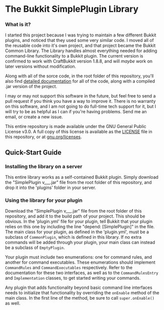 # The Bukkit SimplePlugin Library

### What is it?

I started this project because I was trying to maintain a few different Bukkit plugins, and noticed that they used some very similar code. I moved all of the reusable code into it's own project, and that project became the Bukkit Common Library. The Library handles almost everything needed for adding command-line functionality to a Bukkit plugin. The current version is confirmed to work with CraftBukkit version 1.8.8, and will *maybe* work on later versions without modification.

Along with all of the sorce code, in the root folder of this repository, you'll also find [detailed documentation](javadoc) for all of the code, along with a compiled .jar version of the project.

I may or may not support this software in the future, but feel free to send a pull request if you think you have a way to improve it. There is no warranty on this software, and I am not going to do full-time tech support for it, but I will try to be as helpful as I can if you're having problems. Send me an email, or create a new issue.

This entire repository is made available under the GNU General Public License v3.0. A full copy of this license is available as the [LICENSE](LICENSE) file in this repository, or at [gnu.org/licenses](http://www.gnu.org/licenses/).

## Quick-Start Guide

### Installing the library on a server

This entire library works as a self-contained Bukkit plugin. Simply download the "SimplePlugin v___.jar" file from the root folder of this repository, and drop it into the 'plugins' folder in your server.

### Using the library for your plugin

Download the "SimplePlugin v___.jar" file from the root folder of this repository, and add it to the build path of your project. This should be obvious. In the 'plugin.yml' file for your plugin, tell Bukkit that your plugin relies on this one by including the line "depend: [SimplePlugin]" in the file. The main class for your plugin, as defined in the 'plugin.yml', must be a subclass of `CommonPlugin`, which is defined in this library. If no extra commands will be added through your plugin, your main class can instead be a subclass of `EmptyPlugin`.

Your plugin must include two enumerations: one for command rules, and another for command executables. These enumerations should implement `CommandRules` and `CommandExecutables` respectively. Refer to the documentation for these two interfaces, as well as to the `CommandRulesEntry` and `Implementation` classes, to get started writing your commands.

Any plugin that adds functionality beyond basic command line interfaces needs to initialize that functionality by overriding the `onEnable` method of the main class. In the first line of the method, be sure to call `super.onEnable()` as well.
